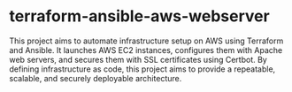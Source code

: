 # terraform-ansible-aws-webserver
This project aims to automate infrastructure setup on AWS using Terraform and Ansible. It launches AWS EC2 instances, configures them with Apache web servers, and secures them with SSL certificates using Certbot. By defining infrastructure as code, this project aims to provide a repeatable, scalable, and securely deployable architecture.
